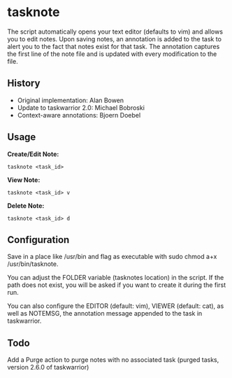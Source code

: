 tasknote
========

The script automatically opens your text editor (defaults to vim) and allows you to edit notes. Upon saving notes, an annotation is added to the task to alert you to the fact that notes exist for that task. The annotation captures the first line of the note file and is updated with every modification to the file.

History
-------
* Original implementation: Alan Bowen
* Update to taskwarrior 2.0: Michael Bobroski
* Context-aware annotations: Bjoern Doebel

Usage
-----

**Create/Edit Note:**

`tasknote <task_id>`

**View Note:**
	
`tasknote <task_id> v`

**Delete Note:**
	
`tasknote <task_id> d`

Configuration
-------------
Save in a place like /usr/bin and flag as executable with sudo chmod a+x /usr/bin/tasknote.

You can adjust the FOLDER variable (tasknotes location) in the script. If the path does not exist, you will be asked if you want to create it during the first run.

You can also configure the EDITOR (default: vim), VIEWER (default: cat), as well as NOTEMSG, the annotation message appended to the task in taskwarrior.

Todo
----
Add a Purge action to purge notes with no associated task (purged tasks, version 2.6.0 of taskwarrior)
